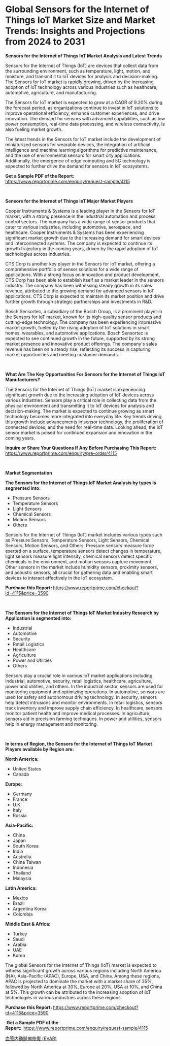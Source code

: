 <p><h1>Global Sensors for the Internet of Things IoT Market Size and Market Trends: Insights and Projections from 2024 to 2031</h1></p><p><strong>Sensors for the Internet of Things IoT Market Analysis and Latest Trends</strong></p>
<p><p>Sensors for the Internet of Things (IoT) are devices that collect data from the surrounding environment, such as temperature, light, motion, and moisture, and transmit it to IoT devices for analysis and decision-making. The Sensors for IoT market is rapidly growing, driven by the increasing adoption of IoT technology across various industries such as healthcare, automotive, agriculture, and manufacturing.</p><p>The Sensors for IoT market is expected to grow at a CAGR of 9.20% during the forecast period, as organizations continue to invest in IoT solutions to improve operational efficiency, enhance customer experiences, and drive innovation. The demand for sensors with advanced capabilities, such as low power consumption, real-time data processing, and wireless connectivity, is also fueling market growth.</p><p>The latest trends in the Sensors for IoT market include the development of miniaturized sensors for wearable devices, the integration of artificial intelligence and machine learning algorithms for predictive maintenance, and the use of environmental sensors for smart city applications. Additionally, the emergence of edge computing and 5G technology is expected to further drive the demand for sensors in IoT ecosystems.</p></p>
<p><strong>Get a Sample PDF of the Report:&nbsp;</strong> <a href="https://www.reportprime.com/enquiry/request-sample/4115">https://www.reportprime.com/enquiry/request-sample/4115</a></p>
<p>&nbsp;</p>
<p><strong>Sensors for the Internet of Things IoT Major Market Players</strong></p>
<p><p>Cooper Instruments & Systems is a leading player in the Sensors for IoT market, with a strong presence in the industrial automation and process control sectors. The company has a wide range of sensor products that cater to various industries, including automotive, aerospace, and healthcare. Cooper Instruments & Systems has been experiencing significant market growth due to the increasing demand for smart devices and interconnected systems. The company is expected to continue its growth trajectory in the coming years, driven by the rapid adoption of IoT technologies across industries.</p><p>CTS Corp is another key player in the Sensors for IoT market, offering a comprehensive portfolio of sensor solutions for a wide range of applications. With a strong focus on innovation and product development, CTS Corp has been able to establish itself as a market leader in the sensors industry. The company has been witnessing steady growth in its sales revenue, attributed to the growing demand for advanced sensors in IoT applications. CTS Corp is expected to maintain its market position and drive further growth through strategic partnerships and investments in R&D.</p><p>Bosch Sensortec, a subsidiary of the Bosch Group, is a prominent player in the Sensors for IoT market, known for its high-quality sensor products and cutting-edge technology. The company has been experiencing impressive market growth, fueled by the rising adoption of IoT solutions in smart homes, wearables, and automotive applications. Bosch Sensortec is expected to see continued growth in the future, supported by its strong market presence and innovative product offerings. The company's sales revenue has been on a steady rise, reflecting its success in capturing market opportunities and meeting customer demands.</p></p>
<p>&nbsp;</p>
<p><strong>What Are The Key Opportunities For Sensors for the Internet of Things IoT Manufacturers?</strong></p>
<p><p>The Sensors for the Internet of Things (IoT) market is experiencing significant growth due to the increasing adoption of IoT devices across various industries. Sensors play a critical role in collecting data from the physical environment and transmitting it to IoT devices for analysis and decision-making. The market is expected to continue growing as smart technology becomes more integrated into everyday life. Key trends driving this growth include advancements in sensor technology, the proliferation of connected devices, and the need for real-time data. Looking ahead, the IoT sensor market is poised for continued expansion and innovation in the coming years.</p></p>
<p><strong>Inquire or Share Your Questions If Any Before Purchasing This Report:</strong> <a href="https://www.reportprime.com/enquiry/pre-order/4115">https://www.reportprime.com/enquiry/pre-order/4115</a></p>
<p>&nbsp;</p>
<p><strong>Market Segmentation</strong></p>
<p><strong>The Sensors for the Internet of Things IoT Market Analysis by types is segmented into:</strong></p>
<p><ul><li>Pressure Sensors</li><li>Temperature Sensors</li><li>Light Sensors</li><li>Chemical Sensors</li><li>Motion Sensors</li><li>Others</li></ul></p>
<p><p>Sensors for the Internet of Things (IoT) market includes various types such as Pressure Sensors, Temperature Sensors, Light Sensors, Chemical Sensors, Motion Sensors, and Others. Pressure sensors measure force exerted on a surface, temperature sensors detect changes in temperature, light sensors measure light intensity, chemical sensors detect specific chemicals in the environment, and motion sensors capture movement. Other sensors in the market include humidity sensors, proximity sensors, and acoustic sensors, all crucial for gathering data and enabling smart devices to interact effectively in the IoT ecosystem.</p></p>
<p><strong>Purchase this Report:&nbsp;</strong><a href="https://www.reportprime.com/checkout?id=4115&price=3590">https://www.reportprime.com/checkout?id=4115&price=3590</a></p>
<p>&nbsp;</p>
<p><strong>The Sensors for the Internet of Things IoT Market Industry Research by Application is segmented into:</strong></p>
<p><ul><li>Industrial</li><li>Automotive</li><li>Security</li><li>Retail Logistics</li><li>Healthcare</li><li>Agriculture</li><li>Power and Utilities</li><li>Others</li></ul></p>
<p><p>Sensors play a crucial role in various IoT market applications including industrial, automotive, security, retail logistics, healthcare, agriculture, power and utilities, and others. In the industrial sector, sensors are used for monitoring equipment and optimizing operations. In automotive, sensors are used for safety and autonomous driving technology. In security, sensors help detect intrusions and monitor environments. In retail logistics, sensors track inventory and improve supply chain efficiency. In healthcare, sensors monitor patient health and improve medical processes. In agriculture, sensors aid in precision farming techniques. In power and utilities, sensors help in energy management and monitoring.</p></p>
<p>&nbsp;</p>
<p><strong>In terms of Region, the Sensors for the Internet of Things IoT Market Players available by Region are:</strong></p>
<p>
    <p> <strong> North America: </strong>
        <ul>
            <li>United States</li>
            <li>Canada</li>
        </ul>
        </p> 
    <p> <strong> Europe: </strong>
        <ul>
            <li>Germany</li>
            <li>France</li>
            <li>U.K.</li>
            <li>Italy</li>
            <li>Russia</li>
        </ul>
        </p> 
    <p> <strong> Asia-Pacific: </strong>
        <ul>
            <li>China</li>
            <li>Japan</li>
            <li>South Korea</li>
            <li>India</li>
            <li>Australia</li>
            <li>China Taiwan</li>
            <li>Indonesia</li>
            <li>Thailand</li>
            <li>Malaysia</li>
        </ul>
        </p> 
    <p> <strong> Latin America: </strong>
        <ul>
            <li>Mexico</li>
            <li>Brazil</li>
            <li>Argentina Korea</li>
            <li>Colombia</li>
        </ul>
        </p> 
    <p> <strong> Middle East & Africa: </strong>
        <ul>
            <li>Turkey</li>
            <li>Saudi</li>
            <li>Arabia</li>
            <li>UAE</li>
            <li>Korea</li>
        </ul>
    </p>
    </p>
<p><p>The global Sensors for the Internet of Things (IoT) market is expected to witness significant growth across various regions including North America (NA), Asia-Pacific (APAC), Europe, USA, and China. Among these regions, APAC is projected to dominate the market with a market share of 35%, followed by North America at 30%, Europe at 20%, USA at 10%, and China at 5%. This growth can be attributed to the increasing adoption of IoT technologies in various industries across these regions.</p></p>
<p><strong>Purchase this Report: </strong><a href="https://www.reportprime.com/checkout?id=4115&price=3590">https://www.reportprime.com/checkout?id=4115&price=3590</a></p>
<p>&nbsp;<strong>Get a Sample PDF of the Report:&nbsp;&nbsp;</strong><a href="https://www.reportprime.com/enquiry/request-sample/4115">https://www.reportprime.com/enquiry/request-sample/4115</a></p>
<p><strong></strong></p>
<p><p><a href="https://github.com/nxboeu02965442/Market-Research-Report-List-1/blob/main/578358714972.md">血管内動脈瘤修復 (EVAR)</a></p></p>